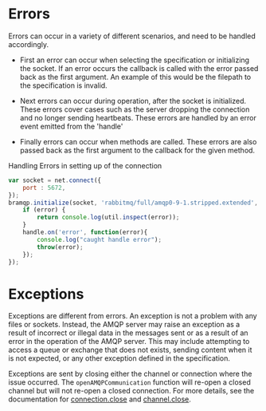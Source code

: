 # Errors

Errors can occur in a variety of different scenarios, and need to be handled accordingly.

- First an error can occur when selecting the specification or initializing the socket. If an error occurs the callback is called with the error passed back as the first argument. An example of this would be the filepath to the specification is invalid.

- Next errors can occur during operation, after the socket is initialized. These errors cover cases such as the server dropping the connection and no longer sending heartbeats. These errors are handled by an error event emitted from the 'handle'

- Finally errors can occur when methods are called. These errors are also passed back as the first argument to the callback for the given method.

Handling Errors in setting up of the connection
```javascript
var socket = net.connect({
	port : 5672,
});
bramqp.initialize(socket, 'rabbitmq/full/amqp0-9-1.stripped.extended', function(error, handle) {
	if (error) {
		return console.log(util.inspect(error));
	}
	handle.on('error', function(error){
		console.log("caught handle error");
		throw(error);
	});
});
```

# Exceptions

Exceptions are different from errors. An exception is not a problem with any files or sockets. Instead, the AMQP server may raise an exception as a result of incorrect or illegal data in the messages sent or as a result of an error in the operation of the AMQP server. This may include attempting to access a queue or exchange that does not exists, sending content when it is not expected, or any other exception defined in the specification.

Exceptions are sent by closing either the channel or connection where the issue occurred. The `openAMQPCommunication` function will re-open a closed channel but will not re-open a closed connection. For more details, see the documentation for [connection.close](https://www.rabbitmq.com/amqp-0-9-1-reference.html#connection.close) and [channel.close](https://www.rabbitmq.com/amqp-0-9-1-reference.html#channel.close).
